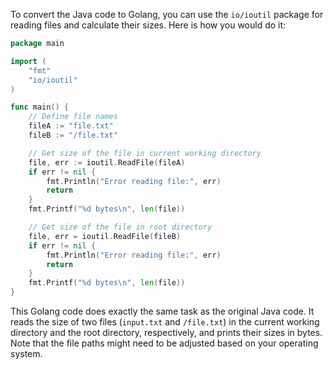 To convert the Java code to Golang, you can use the `io/ioutil` package for reading files and calculate their sizes. Here is how you would do it:

```go
package main

import (
	"fmt"
	"io/ioutil"
)

func main() {
	// Define file names
	fileA := "file.txt"
	fileB := "/file.txt"

	// Get size of the file in current working directory
	file, err := ioutil.ReadFile(fileA)
	if err != nil {
		fmt.Println("Error reading file:", err)
		return
	}
	fmt.Printf("%d bytes\n", len(file))

	// Get size of the file in root directory
	file, err = ioutil.ReadFile(fileB)
	if err != nil {
		fmt.Println("Error reading file:", err)
		return
	}
	fmt.Printf("%d bytes\n", len(file))
}
```

This Golang code does exactly the same task as the original Java code. It reads the size of two files (`input.txt` and `/file.txt`) in the current working directory and the root directory, respectively, and prints their sizes in bytes. Note that the file paths might need to be adjusted based on your operating system.
